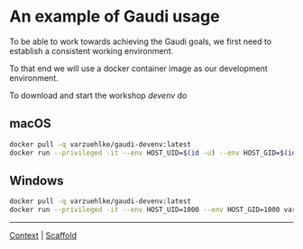 # An example of Gaudi usage

To be able to work towards achieving the Gaudi goals, we first need to establish a consistent working environment.

To that end we will use a docker container image as our development environment.

To download and start the workshop _devenv_ do

## macOS

```sh
docker pull -q varzuehlke/gaudi-devenv:latest
docker run --privileged -it --env HOST_UID=$(id -u) --env HOST_GID=$(id -g) varzuehlke/gaudi-devenv:latest
```

## Windows

```sh
docker pull -q varzuehlke/gaudi-devenv:latest
docker run --privileged -it --env HOST_UID=1000 --env HOST_GID=1000 varzuehlke/gaudi-devenv:latest
```

----
[Context](Context.md) | [Scaffold](01.md)